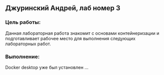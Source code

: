 ##  Джуринский Андрей, лаб номер 3
###  Цель работы: 
Данная лабораторная работа знакомит с основами контейнеризации и подготавливает рабочее место для выполнения следующих лабораторных работ.

### Выполнение:
Docker desktop уже был установлен ...